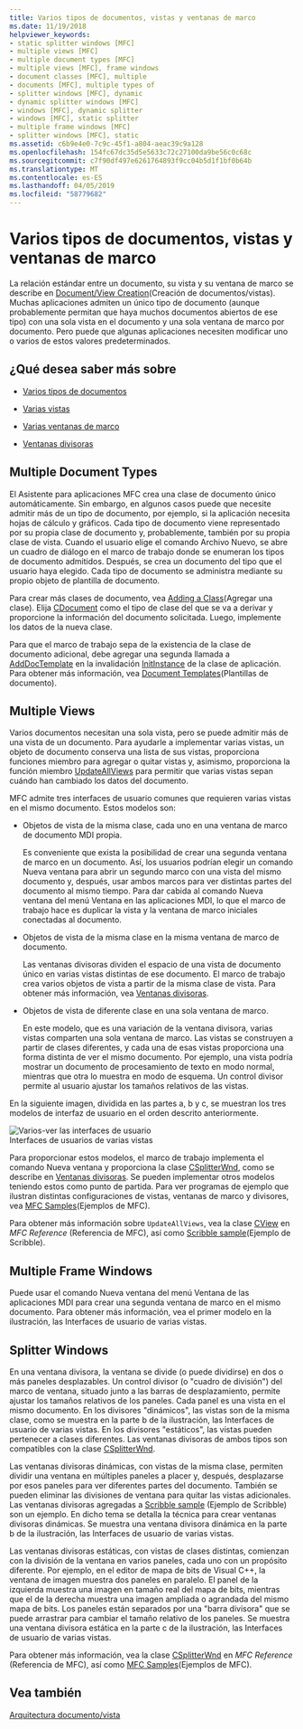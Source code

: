 ```yaml
---
title: Varios tipos de documentos, vistas y ventanas de marco
ms.date: 11/19/2018
helpviewer_keywords:
- static splitter windows [MFC]
- multiple views [MFC]
- multiple document types [MFC]
- multiple views [MFC], frame windows
- document classes [MFC], multiple
- documents [MFC], multiple types of
- splitter windows [MFC], dynamic
- dynamic splitter windows [MFC]
- windows [MFC], dynamic splitter
- windows [MFC], static splitter
- multiple frame windows [MFC]
- splitter windows [MFC], static
ms.assetid: c6b9e4e0-7c9c-45f1-a804-aeac39c9a128
ms.openlocfilehash: 154fc67dc35d5e5633c72c27100da9be56c0c68c
ms.sourcegitcommit: c7f90df497e6261764893f9cc04b5d1f1bf0b64b
ms.translationtype: MT
ms.contentlocale: es-ES
ms.lasthandoff: 04/05/2019
ms.locfileid: "58779682"
---
```

# <a name="multiple-document-types-views-and-frame-windows"></a>Varios tipos de documentos, vistas y ventanas de marco

La relación estándar entre un documento, su vista y su ventana de marco se describe en [Document/View Creation](../mfc/document-view-creation.md)(Creación de documentos/vistas). Muchas aplicaciones admiten un único tipo de documento (aunque probablemente permitan que haya muchos documentos abiertos de ese tipo) con una sola vista en el documento y una sola ventana de marco por documento. Pero puede que algunas aplicaciones necesiten modificar uno o varios de estos valores predeterminados.

## <a name="what-do-you-want-to-know-more-about"></a>¿Qué desea saber más sobre

- [Varios tipos de documentos](#_core_multiple_document_types)

- [Varias vistas](#_core_multiple_views)

- [Varias ventanas de marco](#_core_multiple_frame_windows)

- [Ventanas divisoras](#_core_splitter_windows)

##  <a name="_core_multiple_document_types"></a> Multiple Document Types

El Asistente para aplicaciones MFC crea una clase de documento único automáticamente. Sin embargo, en algunos casos puede que necesite admitir más de un tipo de documento, por ejemplo, si la aplicación necesita hojas de cálculo y gráficos. Cada tipo de documento viene representado por su propia clase de documento y, probablemente, también por su propia clase de vista. Cuando el usuario elige el comando Archivo Nuevo, se abre un cuadro de diálogo en el marco de trabajo donde se enumeran los tipos de documento admitidos. Después, se crea un documento del tipo que el usuario haya elegido. Cada tipo de documento se administra mediante su propio objeto de plantilla de documento.

Para crear más clases de documento, vea [Adding a Class](../ide/adding-a-class-visual-cpp.md)(Agregar una clase). Elija [CDocument](../mfc/reference/cdocument-class.md) como el tipo de clase del que se va a derivar y proporcione la información del documento solicitada. Luego, implemente los datos de la nueva clase.

Para que el marco de trabajo sepa de la existencia de la clase de documento adicional, debe agregar una segunda llamada a [AddDocTemplate](../mfc/reference/cwinapp-class.md#adddoctemplate) en la invalidación [InitInstance](../mfc/reference/cwinapp-class.md#initinstance) de la clase de aplicación. Para obtener más información, vea [Document Templates](../mfc/document-templates-and-the-document-view-creation-process.md)(Plantillas de documento).

##  <a name="_core_multiple_views"></a> Multiple Views

Varios documentos necesitan una sola vista, pero se puede admitir más de una vista de un documento. Para ayudarle a implementar varias vistas, un objeto de documento conserva una lista de sus vistas, proporciona funciones miembro para agregar o quitar vistas y, asimismo, proporciona la función miembro [UpdateAllViews](../mfc/reference/cdocument-class.md#updateallviews) para permitir que varias vistas sepan cuándo han cambiado los datos del documento.

MFC admite tres interfaces de usuario comunes que requieren varias vistas en el mismo documento. Estos modelos son:

- Objetos de vista de la misma clase, cada uno en una ventana de marco de documento MDI propia.

   Es conveniente que exista la posibilidad de crear una segunda ventana de marco en un documento. Así, los usuarios podrían elegir un comando Nueva ventana para abrir un segundo marco con una vista del mismo documento y, después, usar ambos marcos para ver distintas partes del documento al mismo tiempo. Para dar cabida al comando Nueva ventana del menú Ventana en las aplicaciones MDI, lo que el marco de trabajo hace es duplicar la vista y la ventana de marco iniciales conectadas al documento.

- Objetos de vista de la misma clase en la misma ventana de marco de documento.

   Las ventanas divisoras dividen el espacio de una vista de documento único en varias vistas distintas de ese documento. El marco de trabajo crea varios objetos de vista a partir de la misma clase de vista. Para obtener más información, vea [Ventanas divisoras](#_core_splitter_windows).

- Objetos de vista de diferente clase en una sola ventana de marco.

   En este modelo, que es una variación de la ventana divisora, varias vistas comparten una sola ventana de marco. Las vistas se construyen a partir de clases diferentes, y cada una de esas vistas proporciona una forma distinta de ver el mismo documento. Por ejemplo, una vista podría mostrar un documento de procesamiento de texto en modo normal, mientras que otra lo muestra en modo de esquema. Un control divisor permite al usuario ajustar los tamaños relativos de las vistas.

En la siguiente imagen, dividida en las partes a, b y c, se muestran los tres modelos de interfaz de usuario en el orden descrito anteriormente.

![Varios&#45;ver las interfaces de usuario](../mfc/media/vc37a71.gif "varios&#45;ver las interfaces de usuario") <br/>
Interfaces de usuarios de varias vistas

Para proporcionar estos modelos, el marco de trabajo implementa el comando Nueva ventana y proporciona la clase [CSplitterWnd](../mfc/reference/csplitterwnd-class.md), como se describe en [Ventanas divisoras](#_core_splitter_windows). Se pueden implementar otros modelos teniendo estos como punto de partida. Para ver programas de ejemplo que ilustran distintas configuraciones de vistas, ventanas de marco y divisores, vea [MFC Samples](../overview/visual-cpp-samples.md)(Ejemplos de MFC).

Para obtener más información sobre `UpdateAllViews`, vea la clase [CView](../mfc/reference/cview-class.md) en *MFC Reference* (Referencia de MFC), así como [Scribble sample](../overview/visual-cpp-samples.md)(Ejemplo de Scribble).

##  <a name="_core_multiple_frame_windows"></a> Multiple Frame Windows

Puede usar el comando Nueva ventana del menú Ventana de las aplicaciones MDI para crear una segunda ventana de marco en el mismo documento. Para obtener más información, vea el primer modelo en la ilustración, las Interfaces de usuario de varias vistas.

##  <a name="_core_splitter_windows"></a> Splitter Windows

En una ventana divisora, la ventana se divide (o puede dividirse) en dos o más paneles desplazables. Un control divisor (o "cuadro de división") del marco de ventana, situado junto a las barras de desplazamiento, permite ajustar los tamaños relativos de los paneles. Cada panel es una vista en el mismo documento. En los divisores "dinámicos", las vistas son de la misma clase, como se muestra en la parte b de la ilustración, las Interfaces de usuario de varias vistas. En los divisores "estáticos", las vistas pueden pertenecer a clases diferentes. Las ventanas divisoras de ambos tipos son compatibles con la clase [CSplitterWnd](../mfc/reference/csplitterwnd-class.md).

Las ventanas divisoras dinámicas, con vistas de la misma clase, permiten dividir una ventana en múltiples paneles a placer y, después, desplazarse por esos paneles para ver diferentes partes del documento. También se pueden eliminar las divisiones de ventana para quitar las vistas adicionales. Las ventanas divisoras agregadas a [Scribble sample](../overview/visual-cpp-samples.md) (Ejemplo de Scribble) son un ejemplo. En dicho tema se detalla la técnica para crear ventanas divisoras dinámicas. Se muestra una ventana divisora dinámica en la parte b de la ilustración, las Interfaces de usuario de varias vistas.

Las ventanas divisoras estáticas, con vistas de clases distintas, comienzan con la división de la ventana en varios paneles, cada uno con un propósito diferente. Por ejemplo, en el editor de mapa de bits de Visual C++, la ventana de imagen muestra dos paneles en paralelo. El panel de la izquierda muestra una imagen en tamaño real del mapa de bits, mientras que el de la derecha muestra una imagen ampliada o agrandada del mismo mapa de bits. Los paneles están separados por una "barra divisora" que se puede arrastrar para cambiar el tamaño relativo de los paneles. Se muestra una ventana divisora estática en la parte c de la ilustración, las Interfaces de usuario de varias vistas.

Para obtener más información, vea la clase [CSplitterWnd](../mfc/reference/csplitterwnd-class.md) en *MFC Reference* (Referencia de MFC), así como [MFC Samples](../overview/visual-cpp-samples.md)(Ejemplos de MFC).

## <a name="see-also"></a>Vea también

[Arquitectura documento/vista](../mfc/document-view-architecture.md)
